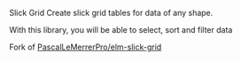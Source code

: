 Slick Grid
Create slick grid tables for data of any shape.


With this library, you will be able to select, sort and filter data




Fork of [PascalLeMerrerPro/elm-slick-grid](https://github.com/PascalLeMerrerPro/elm-slick-grid) 